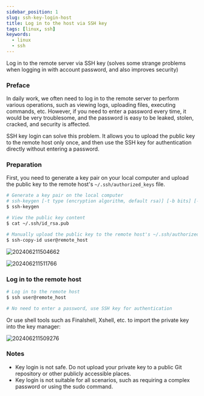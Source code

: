 ```yaml
---
sidebar_position: 1
slug: ssh-key-login-host
title: Log in to the host via SSH key
tags: [linux, ssh]
keywords:
  - linux
  - ssh
---
```


Log in to the remote server via SSH key (solves some strange problems when logging in with account password, and also improves security)

### Preface

In daily work, we often need to log in to the remote server to perform various operations, such as viewing logs, uploading files, executing commands, etc. However, if you need to enter a password every time, it would be very troublesome, and the password is easy to be leaked, stolen, cracked, and security is affected.

SSH key login can solve this problem. It allows you to upload the public key to the remote host only once, and then use the SSH key for authentication directly without entering a password.

### Preparation

First, you need to generate a key pair on your local computer and upload the public key to the remote host's `~/.ssh/authorized_keys` file.

```bash
# Generate a key pair on the local computer
# ssh-keygen [-t type (encryption algorithm, default rsa)] [-b bits] [-C comment] [file name]
$ ssh-keygen

# View the public key content
$ cat ~/.ssh/id_rsa.pub

# Manually upload the public key to the remote host's ~/.ssh/authorized_keys file or use the ssh-copy-id command
$ ssh-copy-id user@remote_host
```

![202406211504662](https://tecent-oss-shanghai.eaveluo.com/img/202406211504662.png?imageSlim)

![202406211511766](https://tecent-oss-shanghai.eaveluo.com/img/202406211511766.png?imageSlim)

### Log in to the remote host

```bash
# Log in to the remote host
$ ssh user@remote_host

# No need to enter a password, use SSH key for authentication
```

Or use shell tools such as Finalshell, Xshell, etc. to import the private key into the key manager:

![202406211509276](https://tecent-oss-shanghai.eaveluo.com/img/202406211509276.png?imageSlim)

### Notes

- Key login is not safe. Do not upload your private key to a public Git repository or other publicly accessible places.
- Key login is not suitable for all scenarios, such as requiring a complex password or using the sudo command.
